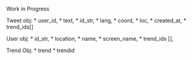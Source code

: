 Work in Progress

Tweet obj:
     * user_id,
     * text,
     * id_str,
     * lang,
     * coord,
     * loc,
     * created_at,
     * trend_ids[]

User obj:
    * id_str,
    * location,
    * name,
    * screen_name,
    * trend_ids [],

Trend Obj:
    * trend
    * trendid
